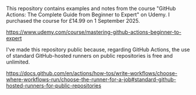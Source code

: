 This repository contains examples and notes from the course "GitHub Actions: The Complete Guide from Beginner to Expert" on Udemy. I purchased the course for £14.99 on 1 September 2025. 

https://www.udemy.com/course/mastering-github-actions-beginner-to-expert

I've made this repository public because, regarding GitHub Actions, the use of standard GitHub-hosted runners on public repositories is free and unlimited.

https://docs.github.com/en/actions/how-tos/write-workflows/choose-where-workflows-run/choose-the-runner-for-a-job#standard-github-hosted-runners-for-public-repositories

